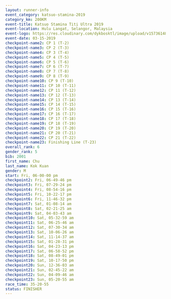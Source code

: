 ```yaml
---
layout: runner-info 
event_category: katsuo-stamina-2019 
category_km: 200KM 
event-title: Katsuo Stamina Titi Ultra 2019 
event-location: Hulu Langat, Selangor, Malaysia 
event-logo: https://res.cloudinary.com/dykbosktl/image/upload/v1573614825/Logo/Logo_p7ft6n.png
event-date: 03-15-2019 
checkpoint-name2: CP 1 (T-2) 
checkpoint-name3: CP 2 (T-3) 
checkpoint-name4: CP 3 (T-4) 
checkpoint-name5: CP 4 (T-5) 
checkpoint-name6: CP 5 (T-6) 
checkpoint-name7: CP 6 (T-7) 
checkpoint-name8: CP 7 (T-8) 
checkpoint-name9: CP 8 (T-9) 
checkpoint-name10: CP 9 (T-10) 
checkpoint-name11: CP 10 (T-11) 
checkpoint-name12: CP 11 (T-12) 
checkpoint-name13: CP 12 (T-13) 
checkpoint-name14: CP 13 (T-14) 
checkpoint-name15: CP 14 (T-15) 
checkpoint-name16: CP 15 (T-16) 
checkpoint-name17: CP 16 (T-17) 
checkpoint-name18: CP 17 (T-18) 
checkpoint-name19: CP 18 (T-19) 
checkpoint-name20: CP 19 (T-20) 
checkpoint-name21: CP 20 (T-21) 
checkpoint-name22: CP 21 (T-22) 
checkpoint-name23: Finishing Line (T-23) 
overall_rank: 6
gender_rank: 5
bib: 2001
first_name: Chu
last_name: Kok Kuan
gender: M
start: Fri, 06-00-00 pm
checkpoint2: Fri, 06-49-46 pm
checkpoint3: Fri, 07-29-24 pm
checkpoint4: Fri, 08-54-16 pm
checkpoint5: Fri, 10-22-17 pm
checkpoint6: Fri, 11-46-32 pm
checkpoint7: Sat, 01-08-14 am
checkpoint8: Sat, 02-21-25 am
checkpoint9: Sat, 04-03-43 am
checkpoint10: Sat, 05-32-59 am
checkpoint11: Sat, 06-25-46 am
checkpoint12: Sat, 07-30-34 am
checkpoint13: Sat, 10-06-26 am
checkpoint14: Sat, 11-14-37 am
checkpoint15: Sat, 01-28-31 pm
checkpoint16: Sat, 04-23-13 pm
checkpoint17: Sat, 06-58-52 pm
checkpoint18: Sat, 08-49-01 pm
checkpoint19: Sat, 10-17-50 pm
checkpoint20: Sun, 12-36-03 am
checkpoint21: Sun, 02-45-22 am
checkpoint22: Sun, 04-09-46 am
checkpoint23: Sun, 05-20-55 am
race_time: 35-20-55
status: FINISHER
---
```

